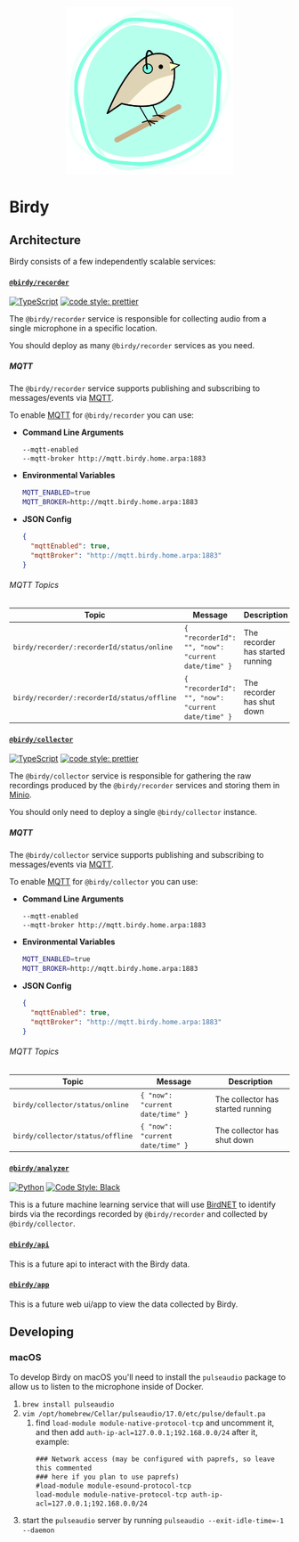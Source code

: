<p align="center">
  <img src="./docs/images/logo.png" width="300" />
</p>

# Birdy

## Architecture

Birdy consists of a few independently scalable services:

#### [`@birdy/recorder`](./services/recorder)

[![TypeScript](https://img.shields.io/badge/%3C%2F%3E-TypeScript-%230074c1.svg)](http://www.typescriptlang.org/) [![code style: prettier](https://img.shields.io/badge/code_style-prettier-ff69b4.svg?style=flat-square)](https://github.com/prettier/prettier)

The `@birdy/recorder` service is responsible for collecting audio from a single microphone in a specific location.

You should deploy as many `@birdy/recorder` services as you need.

##### MQTT

The `@birdy/recorder` service supports publishing and subscribing to messages/events via [MQTT](https://mqtt.org/).

To enable [MQTT](https://mqtt.org/) for `@birdy/recorder` you can use:

  - **Command Line Arguments**
    ```
    --mqtt-enabled
    --mqtt-broker http://mqtt.birdy.home.arpa:1883
    ```
  - **Environmental Variables**
    ```bash
    MQTT_ENABLED=true
    MQTT_BROKER=http://mqtt.birdy.home.arpa:1883
    ```
  - **JSON Config**
    ```json
    {
      "mqttEnabled": true,
      "mqttBroker": "http://mqtt.birdy.home.arpa:1883"
    }
    ```

###### MQTT Topics

| Topic                                       | Message                                           | Description                       |
| ------------------------------------------- | -------------------------------------------------- | --------------------------------- |
| `birdy/recorder/:recorderId/status/online`  | `{ "recorderId": "", "now": "current date/time" }` | The recorder has started running |
| `birdy/recorder/:recorderId/status/offline` | `{ "recorderId": "", "now": "current date/time" }` | The recorder has shut down       |

#### [`@birdy/collector`](./services/collector)

[![TypeScript](https://img.shields.io/badge/%3C%2F%3E-TypeScript-%230074c1.svg)](http://www.typescriptlang.org/) [![code style: prettier](https://img.shields.io/badge/code_style-prettier-ff69b4.svg?style=flat-square)](https://github.com/prettier/prettier)

The `@birdy/collector` service is responsible for gathering the raw recordings produced by the `@birdy/recorder` services and storing them in [Minio](https://min.io/).

You should only need to deploy a single `@birdy/collector` instance.

##### MQTT

The `@birdy/collector` service supports publishing and subscribing to messages/events via [MQTT](https://mqtt.org/).

To enable [MQTT](https://mqtt.org/) for `@birdy/collector` you can use:

  - **Command Line Arguments**
    ```
    --mqtt-enabled
    --mqtt-broker http://mqtt.birdy.home.arpa:1883
    ```
  - **Environmental Variables**
    ```bash
    MQTT_ENABLED=true
    MQTT_BROKER=http://mqtt.birdy.home.arpa:1883
    ```
  - **JSON Config**
    ```json
    {
      "mqttEnabled": true,
      "mqttBroker": "http://mqtt.birdy.home.arpa:1883"
    }
    ```

###### MQTT Topics

| Topic                            | Message                          | Description                       |
| -------------------------------- | -------------------------------- | --------------------------------- |
| `birdy/collector/status/online`  | `{ "now": "current date/time" }` | The collector has started running |
| `birdy/collector/status/offline` | `{ "now": "current date/time" }` | The collector has shut down       |

#### [`@birdy/analyzer`](./services/analyzer)

[![Python](https://img.shields.io/badge/%3C%2F%3E-Python-%230074c1.svg)](http://www.python.org/) [![Code Style: Black](https://img.shields.io/badge/code%20style-black-000000.svg)](https://github.com/psf/black)

This is a future machine learning service that will use [BirdNET](https://github.com/kahst/BirdNET-Analyzer) to identify birds via the recordings recorded by `@birdy/recorder` and collected by `@birdy/collector`.

#### [`@birdy/api`](./services/api)

This is a future api to interact with the Birdy data.

#### [`@birdy/app`](./services/app)

This is a future web ui/app to view the data collected by Birdy.

## Developing

### macOS

To develop Birdy on macOS you'll need to install the `pulseaudio` package to allow us to listen to the microphone inside of Docker.

1. `brew install pulseaudio`
2. `vim /opt/homebrew/Cellar/pulseaudio/17.0/etc/pulse/default.pa`
    1. find `load-module module-native-protocol-tcp` and uncomment it, and then add `auth-ip-acl=127.0.0.1;192.168.0.0/24` after it, example:
        ```
        ### Network access (may be configured with paprefs, so leave this commented
        ### here if you plan to use paprefs)
        #load-module module-esound-protocol-tcp
        load-module module-native-protocol-tcp auth-ip-acl=127.0.0.1;192.168.0.0/24
        ```
3. start the `pulseaudio` server by running `pulseaudio --exit-idle-time=-1 --daemon`
